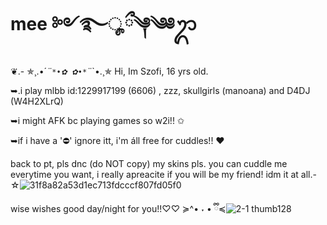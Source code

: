 # mee ༻࿐ೄྀ༆༄༅ᬊ
❦.- ✯¸.•´*¨`*•✿ ✿•*`¨*`•.¸✯
Hi, Im Szofi, 16 yrs old.

➥.i play mlbb id:1229917199 (6606) , zzz, skullgirls (manoana) and D4DJ (W4H2XLrQ)

➥i might AFK bc playing games so w2i!! ✩

➥if i have a '⛔' ignore itt, i'm áll free for cuddles!! ♥︎

back to pt, pls dnc (do NOT copy) my skins pls. you can cuddle me everytime you want, i really apreacite if you will be my friend! idm it at all.-☆![31f8a82a53d1ec713fdcccf807fd05f0](https://github.com/user-attachments/assets/fe8766f9-5cc0-4df1-b1f3-41460bec176f) 

wise wishes good day/night for you!!♡♡
≽^• ˕ • ྀི≼![2-1 thumb128](https://github.com/user-attachments/assets/d36b912c-3c5b-40c6-ac0b-fc1371bc7cbd)
